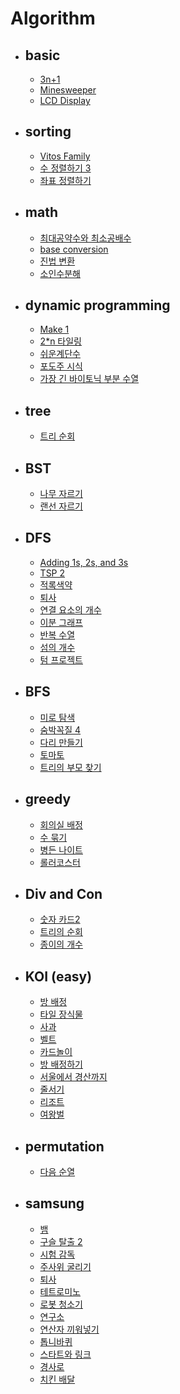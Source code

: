 # Algorithm   
 - <h2> basic </h2>   
 
    - [3n+1](https://github.com/DongyeolLee/Algorithm/tree/master/basic/3n%2B1)    
    - [Minesweeper](https://github.com/DongyeolLee/Algorithm/tree/master/basic/Minesweeper)   
    - [LCD Display](https://github.com/DongyeolLee/Algorithm/tree/master/basic/LCD%20Display)
   
 - <h2> sorting </h2>    
 
   - [Vitos Family](https://github.com/DongyeolLee/Algorithm/tree/master/sorting/Vitos%20Family)
   - [수 정렬하기 3](https://github.com/DongyeolLee/Algorithm/tree/master/sorting/%EC%88%98%20%EC%A0%95%EB%A0%AC%ED%95%98%EA%B8%B0%203)
   - [좌표 정렬하기](https://github.com/DongyeolLee/Algorithm/tree/master/sorting/%EC%A2%8C%ED%91%9C%20%EC%A0%95%EB%A0%AC%ED%95%98%EA%B8%B0)
   
 - <h2> math </h2>
   
   - [최대공약수와 최소공배수](https://github.com/DongyeolLee/Algorithm/tree/master/math/gcd%20and%20lcm)
   - [base conversion](https://github.com/DongyeolLee/Algorithm/tree/master/math/base%20conversion)
   - [진법 변환](https://github.com/DongyeolLee/Algorithm/tree/master/math/%EC%A7%84%EB%B2%95%20%EB%B3%80%ED%99%98)
   - [소인수분해](https://github.com/DongyeolLee/Algorithm/tree/master/math/%EC%86%8C%EC%9D%B8%EC%88%98%20%EB%B6%84%ED%95%B4)
   
 - <h2> dynamic programming </h2>
 
   - [Make 1](https://github.com/DongyeolLee/Algorithm/tree/master/dynamic%20programming/make%201)
   - [2*n 타일링](https://github.com/DongyeolLee/Algorithm/tree/master/dynamic%20programming/2*n%20%ED%83%80%EC%9D%BC%EB%A7%81)
   - [쉬운계단수](https://github.com/DongyeolLee/Algorithm/tree/master/dynamic%20programming/%EC%89%AC%EC%9A%B4%EA%B3%84%EB%8B%A8%EC%88%98)
   - [포도주 시식](https://github.com/DongyeolLee/Algorithm/tree/master/dynamic%20programming/%ED%8F%AC%EB%8F%84%EC%A3%BC%20%EC%8B%9C%EC%8B%9D)
   - [가장 긴 바이토닉 부분 수열](https://github.com/DongyeolLee/Algorithm/tree/master/dynamic%20programming/%EA%B0%80%EC%9E%A5%20%EA%B8%B4%20%EB%B0%94%EC%9D%B4%ED%86%A0%EB%8B%89%20%EB%B6%80%EB%B6%84%20%EC%88%98%EC%97%B4)
   
 - <h2> tree </h2>
    
    - [트리 순회](https://github.com/DongyeolLee/Algorithm/tree/master/tree/%ED%8A%B8%EB%A6%AC%20%EC%88%9C%ED%9A%8C)
   
 - <h2> BST </h2>
    
    - [나무 자르기](https://github.com/DongyeolLee/Algorithm/tree/master/BST/%EB%82%98%EB%AC%B4%20%EC%9E%90%EB%A5%B4%EA%B8%B0)
    - [랜선 자르기](https://github.com/DongyeolLee/Algorithm/tree/master/BST/%EB%9E%9C%EC%84%A0%20%EC%9E%90%EB%A5%B4%EA%B8%B0)
   
 - <h2> DFS </h2>   
 
    - [Adding 1s, 2s, and 3s](https://github.com/DongyeolLee/Algorithm/tree/master/DFS/Adding%201s%2C%202s%2C%20and%203s)   
    - [TSP 2](https://github.com/DongyeolLee/Algorithm/tree/master/DFS/TSP%202)
    - [적록색약](https://github.com/DongyeolLee/Algorithm/tree/master/DFS/%EC%A0%81%EB%A1%9D%EC%83%89%EC%95%BD)
    - [퇴사](https://github.com/DongyeolLee/Algorithm/tree/master/DFS/%ED%87%B4%EC%82%AC)
    - [연결 요소의 개수](https://github.com/DongyeolLee/Algorithm/tree/master/DFS/%EC%97%B0%EA%B2%B0%20%EC%9A%94%EC%86%8C%EC%9D%98%20%EA%B0%9C%EC%88%98)
    - [이분 그래프](https://github.com/DongyeolLee/Algorithm/tree/master/DFS/%EC%9D%B4%EB%B6%84%20%EA%B7%B8%EB%9E%98%ED%94%84)
    - [반복 수열](https://github.com/DongyeolLee/Algorithm/tree/master/DFS/%EB%B0%98%EB%B3%B5%20%EC%88%98%EC%97%B4)
    - [섬의 개수](https://github.com/DongyeolLee/Algorithm/tree/master/DFS/%EC%84%AC%EC%9D%98%20%EA%B0%9C%EC%88%98)
    - [텀 프로젝트](https://github.com/DongyeolLee/Algorithm/tree/master/DFS/%ED%85%80%20%ED%94%84%EB%A1%9C%EC%A0%9D%ED%8A%B8)
     
 - <h2> BFS </h2>     
 
   - [미로 탐색](https://github.com/DongyeolLee/Algorithm/tree/master/BFS/%EB%AF%B8%EB%A1%9C%20%ED%83%90%EC%83%89)
   - [숨박꼭질 4](https://github.com/DongyeolLee/Algorithm/tree/master/BFS/%EC%88%A8%EB%B0%95%EA%BC%AD%EC%A7%88%204)
   - [다리 만들기](https://github.com/DongyeolLee/Algorithm/tree/master/BFS/%EB%8B%A4%EB%A6%AC%20%EB%A7%8C%EB%93%A4%EA%B8%B0)
   - [토마토](https://github.com/DongyeolLee/Algorithm/tree/master/BFS/%ED%86%A0%EB%A7%88%ED%86%A0)
   - [트리의 부모 찾기](https://github.com/DongyeolLee/Algorithm/tree/master/BFS/%ED%8A%B8%EB%A6%AC%EC%9D%98%20%EB%B6%80%EB%AA%A8%20%EC%B0%BE%EA%B8%B0)
   
 - <h2> greedy </h2>
 
   - [회의실 배정](https://github.com/DongyeolLee/Algorithm/tree/master/greedy/%ED%9A%8C%EC%9D%98%EC%8B%A4%20%EB%B0%B0%EC%A0%95)
   - [수 묶기](https://github.com/DongyeolLee/Algorithm/tree/master/greedy/%EC%88%98%20%EB%AC%B6%EA%B8%B0)
   - [병든 나이트](https://github.com/DongyeolLee/Algorithm/tree/master/greedy/%EB%B3%91%EB%93%A0%20%EB%82%98%EC%9D%B4%ED%8A%B8)
   - [롤러코스터](https://github.com/DongyeolLee/Algorithm/tree/master/greedy/%EB%A1%A4%EB%9F%AC%EC%BD%94%EC%8A%A4%ED%84%B0)
   
 - <h2> Div and Con </h2>
 
   - [숫자 카드2](https://github.com/DongyeolLee/Algorithm/tree/master/Div%20and%20Con/%EC%88%AB%EC%9E%90%20%EC%B9%B4%EB%93%9C2)
   - [트리의 순회](https://github.com/DongyeolLee/Algorithm/tree/master/Div%20and%20Con/%ED%8A%B8%EB%A6%AC%EC%9D%98%20%EC%88%9C%ED%9A%8C)
   - [종이의 개수](https://github.com/DongyeolLee/Algorithm/tree/master/Div%20and%20Con/%EC%A2%85%EC%9D%B4%EC%9D%98%20%EA%B0%9C%EC%88%98)
   
 - <h2> KOI (easy) </h2>
   
   - [방 배정](https://github.com/DongyeolLee/Algorithm/blob/master/KOI%20(easy)/2016/13300.cpp)
   - [타일 장식물](https://github.com/DongyeolLee/Algorithm/blob/master/KOI%20(easy)/2016/13301.cpp)   
   - [사과](https://github.com/DongyeolLee/Algorithm/blob/master/KOI%20(easy)/2015/10833.cpp)     
   - [벨트](https://github.com/DongyeolLee/Algorithm/blob/master/KOI%20(easy)/2015/10834.cpp)
   - [카드놀이](https://github.com/DongyeolLee/Algorithm/blob/master/KOI%20(easy)/2015/10835.cpp)
   - [방 배정하기](https://github.com/DongyeolLee/Algorithm/blob/master/KOI%20(easy)/2017/14697.cpp)
   - [서울에서 경산까지](https://github.com/DongyeolLee/Algorithm/blob/master/KOI%20(easy)/2017/14863.cpp)
   - [줄서기](https://github.com/DongyeolLee/Algorithm/blob/master/KOI%20(easy)/2017/14864.cpp)
   - [리조트](https://github.com/DongyeolLee/Algorithm/blob/master/KOI%20(easy)/2016/13302.cpp)
   - [여왕벌](https://github.com/DongyeolLee/Algorithm/blob/master/KOI%20(easy)/2015/11836.cpp)
  
 - <h2> permutation </h2>
 
   - [다음 순열](https://github.com/DongyeolLee/Algorithm/tree/master/permutation/%EB%8B%A4%EC%9D%8C%20%EC%88%9C%EC%97%B4)
 
 - <h2> samsung </h2>
 
   - [뱀](https://github.com/DongyeolLee/Algorithm/tree/master/samsung/%EB%B1%80)
   - [구슬 탈출 2](https://github.com/DongyeolLee/Algorithm/tree/master/samsung/%EA%B5%AC%EC%8A%AC%20%ED%83%88%EC%B6%9C%202)
   - [시험 감독](https://github.com/DongyeolLee/Algorithm/tree/master/samsung/%EC%8B%9C%ED%97%98%20%EA%B0%90%EB%8F%85)
   - [주사위 굴리기](https://github.com/DongyeolLee/Algorithm/tree/master/samsung/%EC%A3%BC%EC%82%AC%EC%9C%84%20%EA%B5%B4%EB%A6%AC%EA%B8%B0)
   - [퇴사](https://github.com/DongyeolLee/Algorithm/tree/master/samsung/%ED%87%B4%EC%82%AC)
   - [테트로미노](https://github.com/DongyeolLee/Algorithm/tree/master/samsung/%ED%85%8C%ED%8A%B8%EB%A1%9C%EB%AF%B8%EB%85%B8)
   - [로봇 청소기](https://github.com/DongyeolLee/Algorithm/tree/master/samsung/%EB%A1%9C%EB%B4%87%20%EC%B2%AD%EC%86%8C%EA%B8%B0)
   - [연구소](https://github.com/DongyeolLee/Algorithm/tree/master/samsung/%EC%97%B0%EA%B5%AC%EC%86%8C)
   - [연산자 끼워넣기](https://github.com/DongyeolLee/Algorithm/tree/master/samsung/%EC%97%B0%EC%82%B0%EC%9E%90%20%EB%81%BC%EC%9B%8C%EB%84%A3%EA%B8%B0)
   - [톱니바퀴](https://github.com/DongyeolLee/Algorithm/tree/master/samsung/%ED%86%B1%EB%8B%88%EB%B0%94%ED%80%B4)
   - [스타트와 링크](https://github.com/DongyeolLee/Algorithm/tree/master/samsung/%EC%8A%A4%ED%83%80%ED%8A%B8%EC%99%80%20%EB%A7%81%ED%81%AC)
   - [경사로](https://github.com/DongyeolLee/Algorithm/tree/master/samsung/%EA%B2%BD%EC%82%AC%EB%A1%9C)
   - [치킨 배달](https://github.com/DongyeolLee/Algorithm/tree/master/samsung/%EC%B9%98%ED%82%A8%20%EB%B0%B0%EB%8B%AC)
   


